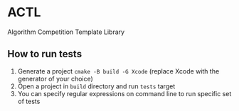 # ACTL
Algorithm Competition Template Library

## How to run tests

1. Generate a project `cmake -B build -G Xcode` (replace Xcode with the generator of your choice)
2. Open a project in `build` directory and run `tests` target
3. You can specify regular expressions on command line to run specific set of tests

